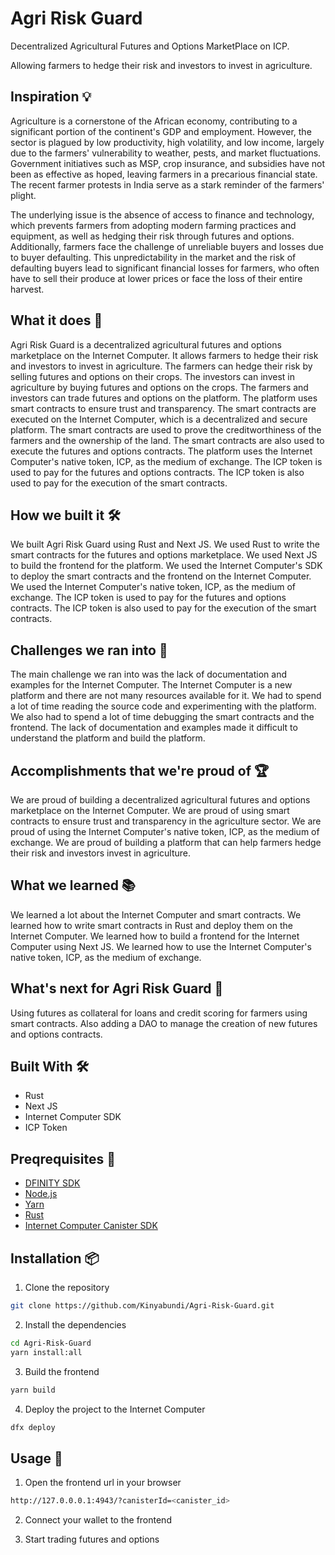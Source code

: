 # Agri Risk Guard

Decentralized Agricultural Futures and Options MarketPlace on ICP.

Allowing farmers to hedge their risk and investors to invest in agriculture.

## Inspiration 💡

Agriculture is a cornerstone of the African economy, contributing to a significant portion of the continent's GDP and employment. However, the sector is plagued by low productivity, high volatility, and low income, largely due to the farmers' vulnerability to weather, pests, and market fluctuations. Government initiatives such as MSP, crop insurance, and subsidies have not been as effective as hoped, leaving farmers in a precarious financial state. The recent farmer protests in India serve as a stark reminder of the farmers' plight.

The underlying issue is the absence of access to finance and technology, which prevents farmers from adopting modern farming practices and equipment, as well as hedging their risk through futures and options. 
Additionally, farmers face the challenge of unreliable buyers and losses due to buyer defaulting. This unpredictability in the market and the risk of defaulting buyers lead to significant financial losses for farmers, who often have to sell their produce at lower prices or face the loss of their entire harvest.

## What it does 🚀

Agri Risk Guard is a decentralized agricultural futures and options marketplace on the Internet Computer. It allows farmers to hedge their risk and investors to invest in agriculture. The farmers can hedge their risk by selling futures and options on their crops. The investors can invest in agriculture by buying futures and options on the crops. The farmers and investors can trade futures and options on the platform. The platform uses smart contracts to ensure trust and transparency. The smart contracts are executed on the Internet Computer, which is a decentralized and secure platform. The smart contracts are used to prove the creditworthiness of the farmers and the ownership of the land. The smart contracts are also used to execute the futures and options contracts. The platform uses the Internet Computer's native token, ICP, as the medium of exchange. The ICP token is used to pay for the futures and options contracts. The ICP token is also used to pay for the execution of the smart contracts.

## How we built it 🛠️

We built Agri Risk Guard using Rust and Next JS. We used Rust to write the smart contracts for the futures and options marketplace. We used Next JS to build the frontend for the platform. We used the Internet Computer's SDK to deploy the smart contracts and the frontend on the Internet Computer. We used the Internet Computer's native token, ICP, as the medium of exchange. The ICP token is used to pay for the futures and options contracts. The ICP token is also used to pay for the execution of the smart contracts.

## Challenges we ran into 🤯

The main challenge we ran into was the lack of documentation and examples for the Internet Computer. The Internet Computer is a new platform and there are not many resources available for it. We had to spend a lot of time reading the source code and experimenting with the platform. We also had to spend a lot of time debugging the smart contracts and the frontend. The lack of documentation and examples made it difficult to understand the platform and build the platform.

## Accomplishments that we're proud of 🏆

We are proud of building a decentralized agricultural futures and options marketplace on the Internet Computer. We are proud of using smart contracts to ensure trust and transparency in the agriculture sector. We are proud of using the Internet Computer's native token, ICP, as the medium of exchange. We are proud of building a platform that can help farmers hedge their risk and investors invest in agriculture.

## What we learned 📚

We learned a lot about the Internet Computer and smart contracts. We learned how to write smart contracts in Rust and deploy them on the Internet Computer. We learned how to build a frontend for the Internet Computer using Next JS. We learned how to use the Internet Computer's native token, ICP, as the medium of exchange.

## What's next for Agri Risk Guard 🚀

Using futures as collateral for loans and credit scoring for farmers using smart contracts.
Also adding a DAO to manage the creation of new futures and options contracts.

## Built With 🛠️

- Rust
- Next JS
- Internet Computer SDK
- ICP Token

## Preqrequisites 📝

- [DFINITY SDK](https://sdk.dfinity.org/docs/download.html)
- [Node.js](https://nodejs.org/en/download/)
- [Yarn](https://classic.yarnpkg.com/en/docs/install)
- [Rust](https://www.rust-lang.org/tools/install)
- [Internet Computer Canister SDK](https://sdk.dfinity.org/docs/quickstart/local-quickstart.html)

## Installation 📦

1. Clone the repository

```bash
git clone https://github.com/Kinyabundi/Agri-Risk-Guard.git
```

2. Install the dependencies

```bash
cd Agri-Risk-Guard
yarn install:all
```

3. Build the frontend

```bash
yarn build
```

4. Deploy the project to the Internet Computer

```bash
dfx deploy
```

## Usage 🚀

1. Open the frontend url in your browser

```bash
http://127.0.0.0.1:4943/?canisterId=<canister_id>
```

2. Connect your wallet to the frontend

3. Start trading futures and options